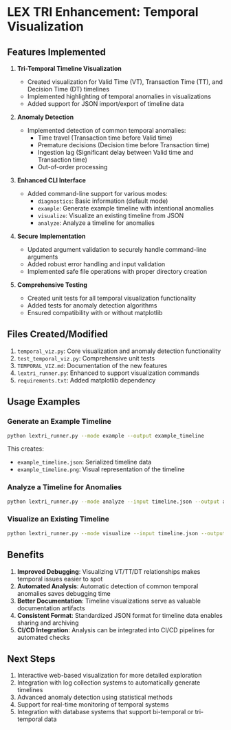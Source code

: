 # LEX TRI Enhancement: Temporal Visualization

## Features Implemented

1. **Tri-Temporal Timeline Visualization**
   - Created visualization for Valid Time (VT), Transaction Time (TT), and Decision Time (DT) timelines
   - Implemented highlighting of temporal anomalies in visualizations
   - Added support for JSON import/export of timeline data

2. **Anomaly Detection**
   - Implemented detection of common temporal anomalies:
     - Time travel (Transaction time before Valid time)
     - Premature decisions (Decision time before Transaction time)
     - Ingestion lag (Significant delay between Valid time and Transaction time)
     - Out-of-order processing

3. **Enhanced CLI Interface**
   - Added command-line support for various modes:
     - `diagnostics`: Basic information (default mode)
     - `example`: Generate example timeline with intentional anomalies
     - `visualize`: Visualize an existing timeline from JSON
     - `analyze`: Analyze a timeline for anomalies

4. **Secure Implementation**
   - Updated argument validation to securely handle command-line arguments
   - Added robust error handling and input validation
   - Implemented safe file operations with proper directory creation

5. **Comprehensive Testing**
   - Created unit tests for all temporal visualization functionality
   - Added tests for anomaly detection algorithms
   - Ensured compatibility with or without matplotlib

## Files Created/Modified

1. `temporal_viz.py`: Core visualization and anomaly detection functionality
2. `test_temporal_viz.py`: Comprehensive unit tests
3. `TEMPORAL_VIZ.md`: Documentation of the new features
4. `lextri_runner.py`: Enhanced to support visualization commands
5. `requirements.txt`: Added matplotlib dependency

## Usage Examples

### Generate an Example Timeline

```bash
python lextri_runner.py --mode example --output example_timeline
```

This creates:

- `example_timeline.json`: Serialized timeline data
- `example_timeline.png`: Visual representation of the timeline

### Analyze a Timeline for Anomalies

```bash
python lextri_runner.py --mode analyze --input timeline.json --output analysis.json
```

### Visualize an Existing Timeline

```bash
python lextri_runner.py --mode visualize --input timeline.json --output visualization.png
```

## Benefits

1. **Improved Debugging**: Visualizing VT/TT/DT relationships makes temporal issues easier to spot
2. **Automated Analysis**: Automatic detection of common temporal anomalies saves debugging time
3. **Better Documentation**: Timeline visualizations serve as valuable documentation artifacts
4. **Consistent Format**: Standardized JSON format for timeline data enables sharing and archiving
5. **CI/CD Integration**: Analysis can be integrated into CI/CD pipelines for automated checks

## Next Steps

1. Interactive web-based visualization for more detailed exploration
2. Integration with log collection systems to automatically generate timelines
3. Advanced anomaly detection using statistical methods
4. Support for real-time monitoring of temporal systems
5. Integration with database systems that support bi-temporal or tri-temporal data